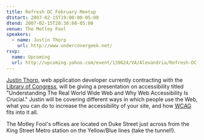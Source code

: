 ```yaml
---
title: Refresh DC February Meetup
dtstart: 2007-02-15T19:00:00-05:00
dtend: 2007-02-15T20:30:00-05:00
venue: The Motley Fool
speakers:
  - name: Justin Thorp
    url: http://www.undercovergeek.net/
rsvp:
  name: Upcoming
  url: http://upcoming.yahoo.com/event/139624/VA/Alexandria/Refresh-DC-February-meetup/The-Motley-Fool/
---
```


[Justin Thorp](http://www.undercovergeek.net/), web application developer currently contracting with the [Library of Congress](http://www.loc.gov/), will be giving a presentation on accessibility titled "Understanding The Real World Wide Web and Why Web Accessibility Is Crucial." Justin will be covering different ways in which people use the Web, what you can do to increase the accessibility of your site, and how [WCAG](http://www.w3.org/TR/WAI-WEBCONTENT/) fits into it all.

The Motley Fool's offices are located on Duke Street just across from the King Street Metro station on the Yellow/Blue lines (take the tunnel!).